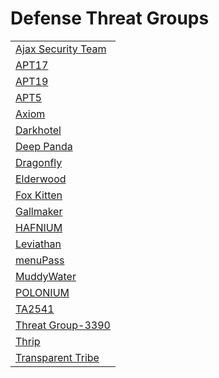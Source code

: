 # Defense Threat Groups
<table>
  <tr>
    <td>
      <a href="#">Ajax Security Team</a>
    </td>
  </tr>
  <tr>
    <td>
      <a href="https://github.com/PudgyDragon/IOCs/tree/main/All/APT17">APT17</a>
    </td>
  </tr>
  <tr>
    <td>
      <a href="https://github.com/PudgyDragon/IOCs/tree/main/All/APT19">APT19</a>
    </td>
  </tr>
  <tr>
    <td>
      <a href="#">APT5</a>
    </td>
  </tr>
  <tr>
    <td>
      <a href="#">Axiom</a>
    </td>
  </tr>
  <tr>
    <td>
      <a href="https://github.com/PudgyDragon/IOCs/tree/main/All/Darkhotel">Darkhotel</a>
    </td>
  </tr>
  <tr>
    <td>
      <a href="#">Deep Panda</a>
    </td>
  </tr>
  <tr>
    <td>
      <a href="#">Dragonfly</a>
    </td>
  </tr>
  <tr>
    <td>
      <a href="#">Elderwood</a>
    </td>
  </tr>
  <tr>
    <td>
      <a href="https://github.com/PudgyDragon/IOCs/tree/main/All/Fox%20Kitten">Fox Kitten</a>
    </td>
  </tr>
  <tr>
    <td>
      <a href="https://github.com/PudgyDragon/IOCs/tree/main/All/Gallmaker">Gallmaker</a>
    </td>
  </tr>
  <tr>
    <td>
      <a href="#">HAFNIUM</a>
    </td>
  </tr>
  <tr>
    <td>
      <a href="#">Leviathan</a>
    </td>
  </tr>
  <tr>
    <td>
      <a href="#">menuPass</a>
    </td>
  </tr>
  <tr>
    <td>
      <a href="#">MuddyWater</a>
    </td>
  </tr>
  <tr>
    <td>
      <a href="#">POLONIUM</a>
    </td>
  </tr>
  <tr>
    <td>
      <a href="#">TA2541</a>
    </td>
  </tr>
  <tr>
    <td>
      <a href="#">Threat Group-3390</a>
    </td>
  </tr>
  <tr>
    <td>
      <a href="#">Thrip</a>
    </td>
  </tr>
  <tr>
    <td>
      <a href="#">Transparent Tribe</a>
    </td>
  </tr>
</table>
